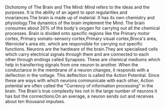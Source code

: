 Dichotomy of The Brain and The Mind: Mind refers to the ideas and the purposes. It is the ability of an agent to spot regularities and invariances.The brain is made up of material. It has its own chemistry and physiology.The dynamics of the brain implement the Mind.
The brain consumes about 20% of the body's oxygen for carrying out all the chemical processes.
Brain is divided onto specific regions like the Primary motor cortex, Primary somato-sensory cortex,Primary visual cortex,Broca's area, Wernicke's area etc. which are responsible for carrying out specific functions.
Neurons are the hardware of the brain.They are specialised cells which carry electrical signals through them and are connected to each other through endings called Synapses. These are chemical mediums which help in transferring signals from one neuron to another. 
When the conductance in the membrane of a neuron changes, it responds with a deflection in the voltage. This deflection is called the Action Potential. Since these are ways with which neurons communicate with each other, Action potential are often called the "Currency of information processing" in the brain.
The Brain's true complexity lies not in the large number of neurons it has but the connections.On an average, a neuron sends out and receives about ten thousand impulses.
